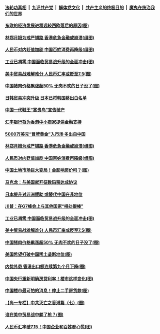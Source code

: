 ####  [法轮功真相](../../../../basic/blob/master/README.md?t=08282313) &nbsp;|&nbsp; [九评共产党](../../../../9ping.md/blob/master/README.md?t=08282313) &nbsp;|&nbsp; [解体党文化](../../../../jtdwh.md/blob/master/README.md?t=08282313)  &nbsp;|&nbsp; [共产主义的终极目的](../../../../gczydzjmd.md/blob/master/README.md?t=08282313) &nbsp;|&nbsp; [魔鬼在统治我们的世界](../../../../mgztzwmdsj.md/blob/master/README.md?t=08282313) 

#### [东欧的经济发展进程远较西欧落后的原因(图)](../pages/p5/905336.md?t=08282313) 

#### [林郑月娥为戒严铺路 香港危急金融或崩溃(组图)](../pages/p5/905299.md?t=08282313) 

#### [人民币对内贬值加剧 中国百姓消费再降级(组图)](../pages/p5/905229.md?t=08282313) 

#### [工业已凋零 中国面临贸易战升级的全面冲击(图)](../pages/p5/905206.md?t=08282313) 

#### [美中贸易战难解难分 人民币汇率或贬至7.5(图)](../pages/p5/905187.md?t=08282313) 

#### [中国猪肉价格飙涨超50% 无肉不欢的日子没了(图)](../pages/p5/905184.md?t=08282313) 

#### [日韩贸易冲突升级 日本已将韩国移出白名单](../pages/p5/905358.md?t=08282313) 

#### [中国一代鞋王“富贵鸟”宣告破产](../pages/p5/905338.md?t=08282313) 

#### [汇丰银行将为香港中小商家提供金融支持](../pages/p5/905304.md?t=08282313) 

#### [5000万美元“冒牌黄金”入市场 多出自中国](../pages/p5/905302.md?t=08282313) 

#### [林郑月娥为戒严铺路 香港危急金融或崩溃(组图)](../pages/p5/905299.md?t=08282313) 

#### [人民币对内贬值加剧 中国百姓消费再降级(组图)](../pages/p5/905229.md?t=08282313) 

#### [中国土地市场巨大变局！会影响房价吗？(图)](../pages/p5/905230.md?t=08282313) 

#### [马克龙：与美国就开征数码税达成协议](../pages/p5/905233.md?t=08282313) 

#### [日本提升对非洲援助 或替代中国在非地位](../pages/p5/905232.md?t=08282313) 

#### [川普：在G7峰会上与其他国家“相处很棒”](../pages/p5/905231.md?t=08282313) 

#### [工业已凋零 中国面临贸易战升级的全面冲击(图)](../pages/p5/905206.md?t=08282313) 

#### [美中贸易战难解难分 人民币汇率或贬至7.5(图)](../pages/p5/905187.md?t=08282313) 

#### [中国猪肉价格飙涨超50% 无肉不欢的日子没了(图)](../pages/p5/905184.md?t=08282313) 

#### [美国希望打破中国稀土垄断地位(图)](../pages/p5/905183.md?t=08282313) 

#### [内忧外患 香港出口额连续第九个月下降(图)](../pages/p5/905152.md?t=08282313) 

#### [中国央行重新明确房贷利率！楼市这样变化(图)](../pages/p5/905118.md?t=08282313) 

#### [中国楼市最可怕的消息！停止二手房贷款(图)](../pages/p5/905119.md?t=08282313) 

#### [【尚一专栏】中共灭亡之香港篇（七）(图)](../pages/p5/904987.md?t=08282313) 

#### [谁在美中贸易战中躺了枪？(图)](../pages/p5/905136.md?t=08282313) 

#### [人民币汇率破7.15！中国企业和百姓都心慌(图)](../pages/p5/905117.md?t=08282313) 

